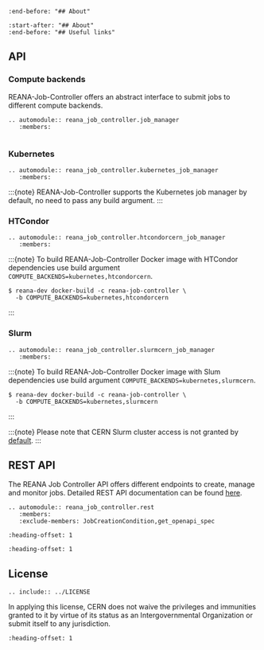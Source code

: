 <!-- markdownlint-disable MD041 -->
<!-- markdownlint-disable MD033 -->

```{include} ../README.md
:end-before: "## About"
```

```{include} ../README.md
:start-after: "## About"
:end-before: "## Useful links"
```

## API

### Compute backends

REANA-Job-Controller offers an abstract interface to submit jobs to different
compute backends.

```{eval-rst}
.. automodule:: reana_job_controller.job_manager
   :members:
```

```{image} /_static/reana-job-manager.png
```

### Kubernetes

```{eval-rst}
.. automodule:: reana_job_controller.kubernetes_job_manager
   :members:
```

:::{note}
REANA-Job-Controller supports the Kubernetes job manager by default, no need
to pass any build argument.
:::

### HTCondor

```{eval-rst}
.. automodule:: reana_job_controller.htcondorcern_job_manager
   :members:
```

:::{note}
To build REANA-Job-Controller Docker image with HTCondor dependencies use build
argument `COMPUTE_BACKENDS=kubernetes,htcondorcern`.

```console
$ reana-dev docker-build -c reana-job-controller \
  -b COMPUTE_BACKENDS=kubernetes,htcondorcern
```

:::

### Slurm

```{eval-rst}
.. automodule:: reana_job_controller.slurmcern_job_manager
   :members:
```

:::{note}
To build REANA-Job-Controller Docker image with Slum dependencies use build
argument `COMPUTE_BACKENDS=kubernetes,slurmcern`.

```console
$ reana-dev docker-build -c reana-job-controller \
  -b COMPUTE_BACKENDS=kubernetes,slurmcern
```

:::

:::{note}
Please note that CERN Slurm cluster access is not granted by
[default](https://batchdocs.web.cern.ch/linuxhpc/access.html).
:::

## REST API

The REANA Job Controller API offers different endpoints to create, manage and
monitor jobs.
Detailed REST API documentation can be found <a href="_static/api.html">here</a>.

```{eval-rst}
.. automodule:: reana_job_controller.rest
   :members:
   :exclude-members: JobCreationCondition,get_openapi_spec
```

```{include} ../CHANGELOG.md
:heading-offset: 1
```

```{include} ../CONTRIBUTING.md
:heading-offset: 1
```

## License

```{eval-rst}
.. include:: ../LICENSE
```

In applying this license, CERN does not waive the privileges and immunities
granted to it by virtue of its status as an Intergovernmental Organization or
submit itself to any jurisdiction.

```{include} ../AUTHORS.md
:heading-offset: 1
```

